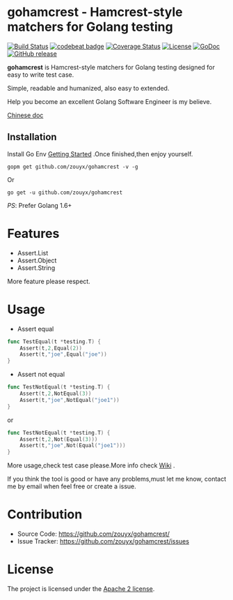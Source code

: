 gohamcrest - Hamcrest-style matchers for Golang testing
================

[![Build Status](https://travis-ci.org/zouyx/gohamcrest.svg?branch=master)](https://travis-ci.org/zouyx/gohamcrest)
[![codebeat badge](https://codebeat.co/badges/6b5ab21f-16a7-457c-b247-ba7d13bda3eb)](https://codebeat.co/projects/github-com-zouyx-gohamcrest-master)
[![Coverage Status](https://coveralls.io/repos/github/zouyx/gohamcrest/badge.svg?branch=master)](https://coveralls.io/github/zouyx/gohamcrest?branch=master)
[![License](https://img.shields.io/badge/License-Apache%202.0-blue.svg)](https://opensource.org/licenses/Apache-2.0)
[![GoDoc](http://godoc.org/github.com/zouyx/gohamcrest?status.svg)](http://godoc.org/github.com/zouyx/gohamcrest)
[![GitHub release](https://img.shields.io/github/release/zouyx/gohamcrest.svg)](https://github.com/zouyx/gohamcrest/releases)

**gohamcrest** is Hamcrest-style matchers for Golang testing designed for easy to write test case.

Simple, readable and humanized, also easy to extended. 

Help you become an excellent Golang Software Engineer is my believe.

[Chinese doc](README_CN.md)

Installation
------------

Install Go Env [Getting Started](http://golang.org/doc/install.html) .Once finished,then enjoy yourself.

``` shell
gopm get github.com/zouyx/gohamcrest -v -g
```

Or

``` shell
go get -u github.com/zouyx/gohamcrest
```


*PS*: Prefer Golang 1.6+

# Features
* Assert.List
* Assert.Object
* Assert.String

More feature please respect.

# Usage

- Assert equal

``` go
func TestEqual(t *testing.T) {
	Assert(t,2,Equal(2))
	Assert(t,"joe",Equal("joe"))
}
```

- Assert not equal

``` go
func TestNotEqual(t *testing.T) {
	Assert(t,2,NotEqual(3))
	Assert(t,"joe",NotEqual("joe1"))
}
```

or 

``` go
func TestNotEqual(t *testing.T) {
	Assert(t,2,Not(Equal(3)))
	Assert(t,"joe",Not(Equal("joe1")))
}
```

More usage,check test case please.More info check [Wiki](https://github.com/zouyx/gohamcrest/wiki) .

If you think the tool is good or have any problems,must let me know, contact me by email when feel free or create a issue.

# Contribution
  * Source Code: https://github.com/zouyx/gohamcrest/
  * Issue Tracker: https://github.com/zouyx/gohamcrest/issues
  
# License
The project is licensed under the [Apache 2 license](https://github.com/zouyx/gohamcrest/blob/master/LICENSE).
